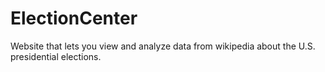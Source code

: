# ElectionCenter

Website that lets you view and analyze data from wikipedia about the U.S. presidential elections. 
